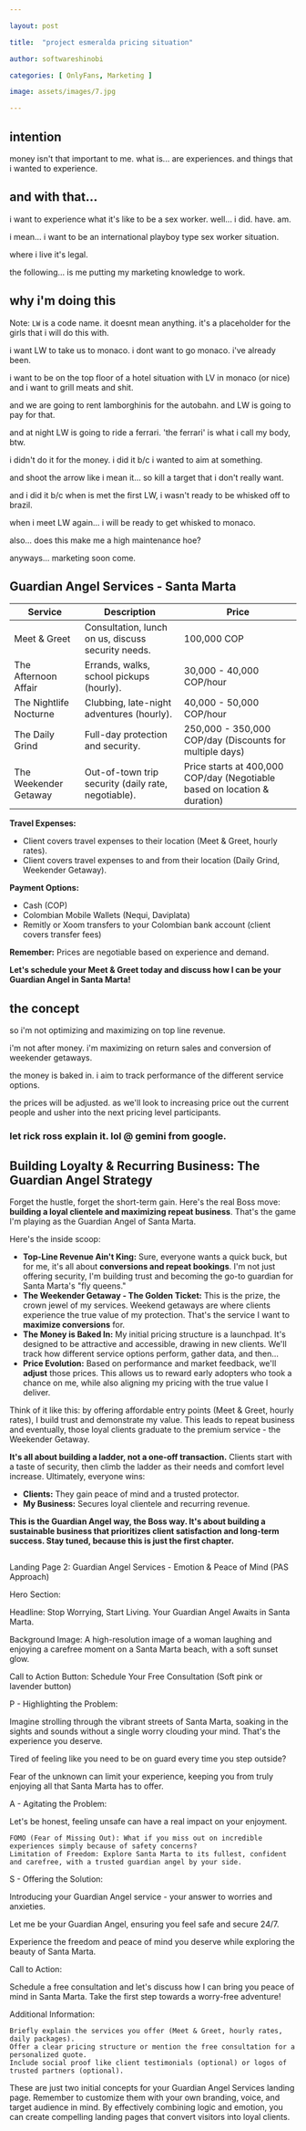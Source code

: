 ```yaml
---

layout: post

title:  "project esmeralda pricing situation"

author: softwareshinobi

categories: [ OnlyFans, Marketing ]

image: assets/images/7.jpg

---
```


## intention

money isn't that important to me. what is... are experiences. and things that i wanted to experience.

## and with that...

i want to experience what it's like to be a sex worker. well... i did. have. am.

i mean... i want to be an international playboy type sex worker situation.

where i live it's legal.

the following... is me putting my marketing knowledge to work.

## why i'm doing this

Note: `LW` is a code name. it doesnt mean anything. it's a placeholder for the girls that i will do this with.

i want LW to take us to monaco. i dont want to go monaco. i've already been.

i want to be on the top floor of a hotel situation with LV in monaco (or nice) and i want to grill meats and shit.

and we are going to rent lamborghinis for the autobahn. and LW is going to pay for that.

and at night LW is going to ride a ferrari. 'the ferrari' is what i call my body, btw.

i didn't do it for the money. i did it b/c i wanted to aim at something.

and shoot the arrow like i mean it... so kill a target that i don't really want.

and i did it b/c when is met the first LW, i wasn't ready to be whisked off to brazil.

when i meet LW again... i will be ready to get whisked to monaco.

also... does this make me a high maintenance hoe?

anyways... marketing soon come.

##

## Guardian Angel Services - Santa Marta  

| Service | Description | Price |
|---|---|---|
| Meet & Greet | Consultation, lunch on us, discuss security needs. | 100,000 COP |
| The Afternoon Affair | Errands, walks, school pickups (hourly). | 30,000 - 40,000 COP/hour |
| The Nightlife Nocturne | Clubbing, late-night adventures (hourly). | 40,000 - 50,000 COP/hour |
| The Daily Grind | Full-day protection and security. | 250,000 - 350,000 COP/day (Discounts for multiple days) |
| The Weekender Getaway | Out-of-town trip security (daily rate, negotiable). | Price starts at 400,000 COP/day (Negotiable based on location & duration) |

**Travel Expenses:**

* Client covers travel expenses to their location (Meet & Greet, hourly rates).
* Client covers travel expenses to and from their location (Daily Grind, Weekender Getaway).

**Payment Options:**

* Cash (COP)
* Colombian Mobile Wallets (Nequi, Daviplata)
* Remitly or Xoom transfers to your Colombian bank account (client covers transfer fees)

**Remember:** Prices are negotiable based on experience and demand.

**Let's schedule your Meet & Greet today and discuss how I can be your Guardian Angel in Santa Marta!**

## the concept

so i'm not optimizing and maximizing on top line revenue.

i'm not after money. i'm maximizing on return sales and conversion of weekender getaways.

the money is baked in. i aim to track performance of the different service options.

the prices will be adjusted. as we'll look to increasing price out the current people and usher into the next pricing level participants.

### let rick ross explain it. lol @ gemini from google.

## Building Loyalty & Recurring Business: The Guardian Angel Strategy

Forget the hustle, forget the short-term gain. Here's the real Boss move: **building a loyal clientele and maximizing repeat business**.  That's the game I'm playing as the Guardian Angel of Santa Marta. 

Here's the inside scoop:

* **Top-Line Revenue Ain't King:**  Sure, everyone wants a quick buck, but for me, it's all about **conversions and repeat bookings**. I'm not just offering security, I'm building trust and becoming the go-to guardian for Santa Marta's "fly queens." 
* **The Weekender Getaway - The Golden Ticket:**  This is the prize, the crown jewel of my services. Weekend getaways are where clients experience the true value of my protection. That's the service I want to **maximize conversions** for.
* **The Money is Baked In:** My initial pricing structure is a launchpad. It's designed to be attractive and accessible, drawing in new clients. We'll track how different service options perform, gather data, and then...
* **Price Evolution:** Based on performance and market feedback, we'll **adjust** those prices.  This allows us to reward early adopters who took a chance on me, while also aligning my pricing with the true value I deliver. 

Think of it like this: by offering affordable entry points (Meet & Greet, hourly rates), I build trust and demonstrate my value. This leads to repeat business and eventually, those loyal clients graduate to the premium service - the Weekender Getaway.

**It's all about building a ladder, not a one-off transaction.**  Clients start with a taste of security, then climb the ladder as their needs and comfort level increase. Ultimately, everyone wins:

* **Clients:**  They gain peace of mind and a trusted protector.
* **My Business:**  Secures loyal clientele and recurring revenue.

**This is the Guardian Angel way, the Boss way. It's about building a sustainable business that prioritizes client satisfaction and long-term success. Stay tuned, because this is just the first chapter.**

##

Landing Page 2: Guardian Angel Services - Emotion & Peace of Mind (PAS Approach)

Hero Section:

Headline:  Stop Worrying, Start Living. Your Guardian Angel Awaits in Santa Marta.

Background Image: A high-resolution image of a woman laughing and enjoying a carefree moment on a Santa Marta beach, with a soft sunset glow.

Call to Action Button: Schedule Your Free Consultation (Soft pink or lavender button)

P - Highlighting the Problem:

Imagine strolling through the vibrant streets of Santa Marta, soaking in the sights and sounds without a single worry clouding your mind. That's the experience you deserve.

Tired of feeling like you need to be on guard every time you step outside?

Fear of the unknown can limit your experience, keeping you from truly enjoying all that Santa Marta has to offer.

A - Agitating the Problem:

Let's be honest, feeling unsafe can have a real impact on your enjoyment.

    FOMO (Fear of Missing Out): What if you miss out on incredible experiences simply because of safety concerns?
    Limitation of Freedom: Explore Santa Marta to its fullest, confident and carefree, with a trusted guardian angel by your side.

S - Offering the Solution:

Introducing your Guardian Angel service - your answer to worries and anxieties.

Let me be your Guardian Angel, ensuring you feel safe and secure 24/7.

Experience the freedom and peace of mind you deserve while exploring the beauty of Santa Marta.

Call to Action:

Schedule a free consultation and let's discuss how I can bring you peace of mind in Santa Marta. Take the first step towards a worry-free adventure!

Additional Information:

    Briefly explain the services you offer (Meet & Greet, hourly rates, daily packages).
    Offer a clear pricing structure or mention the free consultation for a personalized quote.
    Include social proof like client testimonials (optional) or logos of trusted partners (optional).

These are just two initial concepts for your Guardian Angel Services landing page. Remember to customize them with your own branding, voice, and target audience in mind. By effectively combining logic and emotion, you can create compelling landing pages that convert visitors into loyal clients.

##
